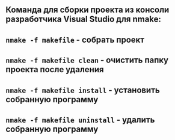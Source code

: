 Команда для сборки проекта из консоли разработчика Visual Studio для nmake:
---
`nmake -f makefile` - собрать проект
---
`nmake -f makefile clean` - очистить папку проекта после удаления
---
`nmake -f makefile install` - установить собранную программу
---
`nmake -f makefile uninstall` - удалить собранную программу
---
